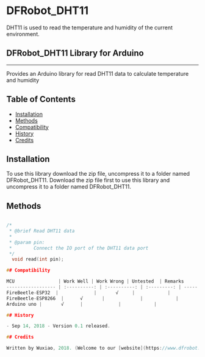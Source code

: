 # DFRobot_DHT11

DHT11 is used to read the temperature and humidity of the current environment.

## DFRobot_DHT11 Library for Arduino
---------------------------------------------------------
Provides an Arduino library for read DHT11 data to calculate temperature and humidity

## Table of Contents

* [Installation](#installation)
* [Methods](#methods)
* [Compatibility](#compatibility)
* [History](#history)
* [Credits](#credits)

<snippet>
<content>

## Installation

To use this library download the zip file, uncompress it to a folder named DFRobot_DHT11. 
Download the zip file first to use this library and uncompress it to a folder named DFRobot_DHT11. 

## Methods

```C++

/*
 * @brief Read DHT11 data
 *
 * @param pin:
 *        Connect the IO port of the DHT11 data port
 */
  void read(int pin); 

## Compatibility

MCU                | Work Well | Work Wrong | Untested  | Remarks
------------------ | :----------: | :----------: | :---------: | -----
FireBeetle-ESP32  |             |       √     |            | 
FireBeetle-ESP8266  |      √       |             |            | 
Arduino uno |       √      |             |            | 

## History

- Sep 14, 2018 - Version 0.1 released.

## Credits

Written by Wuxiao, 2018. (Welcome to our [website](https://www.dfrobot.com/))
